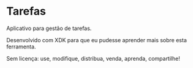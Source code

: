 # Tarefas
Aplicativo para gestão de tarefas.

Desenvolvido com XDK para que eu pudesse aprender mais sobre esta ferramenta.

Sem licença: use, modifique, distribua, venda, aprenda, compartilhe!
